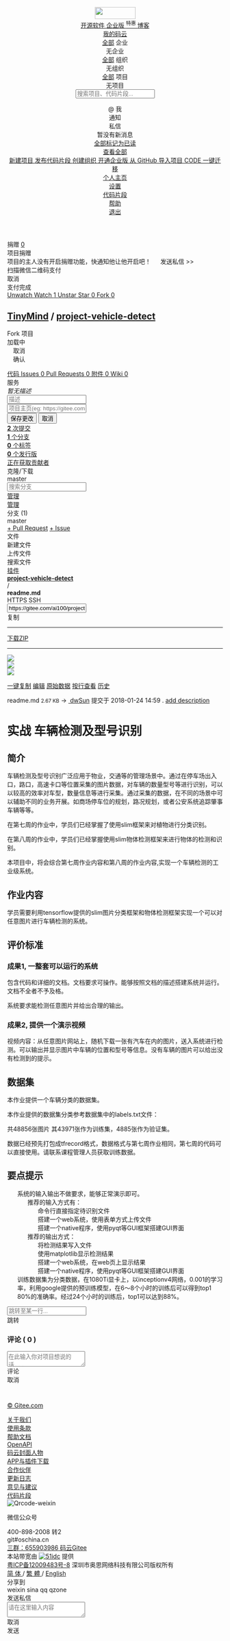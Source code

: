 <!DOCTYPE html>
<html lang='zh-CN'>
<link href="https://assets.gitee.com/assets/projects/application-e1f640e791e660016444044fbd36fca5.css" media="screen" rel="stylesheet" type="text/css" />
<head>
<meta charset='utf-8'>
<meta content='IE=edge' http-equiv='X-UA-Compatible'>
<meta content='码云,代码托管,git,Git@OSC,gitee.com,开源,项目管理,版本控制,开源代码,代码分享,项目协作,开源项目托管,免费代码托管,Git代码托管,Git托管服务' name='Keywords'>
<meta content='码云(gitee.com)是开源中国社区团队推出的基于Git的快速的、免费的、稳定的在线代码托管平台,不限制私有库和公有库数量' name='Description'>
<title>
readme.md · TinyMind/project-vehicle-detect - 码云 Gitee.com
</title>
<link href="https://assets.gitee.com/assets/favicon-950947d692935bf7e0b1629a69cd89ed.ico" rel="shortcut icon" type="image/vnd.microsoft.icon" />
<meta content='gitee.com/ai100/project-vehicle-detect git https://gitee.com/ai100/project-vehicle-detect.git' name='go-import'>
<link href="https://assets.gitee.com/assets/application-4d70879c5a8e16dc87cd740becda18eb.css" media="screen" rel="stylesheet" type="text/css" />
<script src="https://assets.gitee.com/assets/application-f9f860c1730e831ab6c77971b110c24b.js" type="text/javascript"></script>
<script src="https://assets.gitee.com/assets/lib/jquery.timeago.zh-CN-bcd91c2c27a815fa9a395595874b592b.js" type="text/javascript"></script>

<meta content="authenticity_token" name="csrf-param" />
<meta content="kbQxTeGXeOpXYYGEXvjBwuzYl2wXYPUyrsSqZog7ZyY=" name="csrf-token" />
<script type="text/javascript">
//<![CDATA[
window.gon = {};gon.locale="zh-CN";gon.http_clone="https://gitee.com/ai100/project-vehicle-detect.git";gon.user_project="ai100/project-vehicle-detect";gon.manage_branch="\u7ba1\u7406\u5206\u652f";gon.manage_tag="\u7ba1\u7406\u6807\u7b7e";gon.enterprise_id=1755200;gon.ref="master";
//]]>
</script>
<script src="//res.wx.qq.com/open/js/jweixin-1.2.0.js" type="text/javascript"></script>
<script>
  var title = document.title.replace(/( - Gitee| - 码云)$/, ''),
    imgUrl = '',
    imgUrlEl = document.querySelector('meta[itemprop=image]')
  if (imgUrlEl) {
    imgUrl = imgUrlEl.getAttribute('content')
  } else {
    imgUrl = "https://gitee.com//logo_4wechat.png"
  }
  wx.config({
    debug: false,
    appId: "wxff219d611a159737",
    timestamp: "1526116345",
    nonceStr: "d811aa2fb6a233b91698d815d31b8aeb",
    signature: "cc870d68b1735fd3faae64a5c9263ea71d94795a",
    jsApiList: [
      'onMenuShareTimeline',
      'onMenuShareAppMessage'
    ]
  });
  wx.ready(function () {
    wx.onMenuShareTimeline({
      title: title, // 分享标题
      link: "https://gitee.com/ai100/project-vehicle-detect/blob/master/readme.md", // 分享链接，该链接域名或路径必须与当前页面对应的公众号JS安全域名一致
      imgUrl: imgUrl // 分享图标
    });
    wx.onMenuShareAppMessage({
      title: title, // 分享标题
      link: "https://gitee.com/ai100/project-vehicle-detect/blob/master/readme.md", // 分享链接，该链接域名或路径必须与当前页面对应的公众号JS安全域名一致
      desc: document.querySelector('meta[name=Description]').getAttribute('content'),
      imgUrl: imgUrl // 分享图标
    });
  });
  wx.error(function(res){
    console.error('err', res)
  });
</script>

<script type='text/x-mathjax-config'>
MathJax.Hub.Config({
  tex2jax: {
    inlineMath: [['$','$'], ['\\(','\\)']],
    displayMath: [["$$","$$"],["\\[","\\]"]],
    processEscapes: true,
    skipTags: ['script', 'noscript', 'style', 'textarea', 'pre', 'code'],
    ignoreClass: "container|files",
    processClass: "markdown-body"
  }
});
</script>
<script src="https://gitee.com/uploads/resources/MathJax-2.7.2/MathJax.js?config=TeX-AMS-MML_HTMLorMML" type="text/javascript"></script>

<!--[if lt IE 10]>
<script>
    window.location.href = "/incompatible.html";
</script>
<![endif]-->
</head>

<body class='git-project lang-zh-CN'>
<script src="https://assets.gitee.com/assets/projects/app-65fe55923c8b503d563c589908127f12.js" type="text/javascript"></script>
<header class='common-header fixed noborder' id='git-header-nav'>
<div class='ui container'>
<div class='ui menu'>
<div class='item gitosc-logo'>
<a href="/"><img class='ui inline image' height='28' src='/logo.svg?20171024' width='95'>
</a></div>
<a href="/explore" class="item " title="开源软件">开源软件
</a><a href="/enterprises" class="item " title="企业版">企业版
<sup class='ui red label'>
特惠
</sup>
</a><a href="https://blog.gitee.com/" class="item" id="gitee-blog" target="_blank" title="博客">博客
</a><div class='dropdown item loading ui' id='my-gitee-dropdown'>
<a href="/closeUrEyes/events">我的码云</a>
<i class='dropdown icon'></i>
<div class='menu'>
<div class='header user-enterprises'>
<a href="/closeUrEyes/enterprises" class="pull-right" target="_blank">全部</a>
企业
<span class='count'></span>
</div>
<div class='disabled item tip user-enterprises'>
无企业
</div>
<div class='header user-groups'>
<a href="/closeUrEyes/groups" class="pull-right" target="_blank">全部</a>
组织
<span class='count'></span>
</div>
<div class='disabled item tip user-groups'>
无组织
</div>
<div class='header user-projects'>
<a href="/closeUrEyes/projects" class="pull-right" target="_blank">全部</a>
项目
<span class='count'></span>
</div>
<div class='disabled item tip user-projects'>
无项目
</div>
</div>
</div>
<div class='right menu userbar' id='git-nav-user-bar'>
<div class='item'>
<form accept-charset="UTF-8" action="/search" autocomplete="on" data-text-filter="搜索格式不正确" data-text-require="搜索关键字不能少于1个" id="navbar-search-form" method="get"><div style="margin:0;padding:0;display:inline"><input name="utf8" type="hidden" value="&#x2713;" /></div>
<div class='ui mini fluid input'>
<input id="navbar-search-input" name="search" placeholder="搜索项目、代码片段..." type="text" value="" />
<input id="group_id" name="group_id" type="hidden" />
<input id="project_id" name="project_id" type="hidden" value="3020011" />
<input id="navbar-search-type" name="type" type="hidden" />
</div>
</form>


</div>
<div class='item ui dropdown empty' data-count-path='/notifications/unread_count' data-mark-notice-path='/notifications/mark' id='notice-dropdown'>
<a href="/notifications" class="remind-button"><i class='iconfont icon-remind'></i>
<div class='notice-count total'></div>
</a><div class='notice-dropdown-panel menu'>
<div class='notice-dropdown-panel-header'>
<div class='tab active' data-data-path='/notifications/notices?scope=referer' data-html-path='/notifications/referer' data-scope='referer'>
<div class='content'>
@ 我
<div class='notice-count referer'></div>
</div>
</div>
<div class='tab' data-data-path='/notifications/notices?scope=infos' data-html-path='/notifications/infos' data-scope='infos'>
<div class='content'>
通知
<div class='notice-count infos'></div>
</div>
</div>
<div class='tab' data-data-path='/notifications/notices?scope=messages' data-html-path='/notifications/messages' data-scope='messages'>
<div class='content'>
私信
<div class='notice-count messages'></div>
</div>
</div>
</div>
<div class='item notice-dropdown-panel-container'>
<div class='ui dimmer over active'>
<div class='ui loader'></div>
</div>
<div class='notice-list'></div>
<div class='notice-dropdown-panel-blank'>
暂没有新消息
</div>
</div>
<div class='notice-dropdown-panel-footer'>
<div class='action'>
<div class='side left'>
<a href="javascript: void(0);" class="mark-notices">全部标记为已读
</a></div>
<div class='side right'>
<a href="javascript: void(0);" class="load-all" target="_blank">查看全部
</a></div>
</div>
</div>
</div>
</div>

<div class='ui dropdown link item' id='git-nav-create'>
<i class='iconfont icon-add-thin'></i>
<div class='right menu'>
<a href="/projects/new" class="item"><i class='add square icon'></i>
新建项目
</a><a href="/closeUrEyes/codes/new" class="item"><i class='code icon'></i>
发布代码片段
</a><a href="/organizations/new" class="item"><i class='group icon'></i>
创建组织
</a><a href="/enterprises/new" class="item"><i class='icon iconfont icon-enterprise'></i>
开通企业版
</a><a href="/projects/oauth_github" class="item"><i class='github icon'></i>
从 GitHub 导入项目
</a><a href="/projects/csdn_code" class="item"><i class='iconfont icon-logo_csdn icon'></i>
CODE 一键迁移
</a></div>
</div>
<div class='ui dropdown item' id='git-nav-user'>
<a href="/closeUrEyes/events"><img avatar="亓呈文" class="ui avatar image closeUrEyes-avatar" />
</a><i class='dropdown icon'></i>
<div class='right menu'>
<a href="/closeUrEyes/events" class="item"><div class='mayun-icon my-ic-user-home my-ic-user-home-dims'></div>
个人主页
</a><a href="/profile" class="item"><div class='mayun-icon my-ic-edit my-ic-edit-dims'></div>
设置
</a><div class='divider'></div>
<a href="/gists" class="item"><div class='iconfont icon-snippet2'></div>
代码片段
</a><a href="http://git.mydoc.io/" class="item" target="_blank"><div class='mayun-icon my-ic-help my-ic-help-dims'></div>
帮助
</a><div class='divider'></div>
<a href="/logout" class="item destroy-user-session" data-method="delete" rel="nofollow"><div class='mayun-icon my-ic-exit my-ic-exit-dims'></div>
退出
</a></div>
</div>
<script>
  $('.destroy-user-session').click(function() {
    $.cookie('access_token', null, { path: '/' });
  })
</script>

</div>
</div>
</div>
</header>
<script>
  Gitee.initNavbar()
  Gitee.initRepoRemoteWay()
</script>

<!--[if lt IE 10]>
<script>
  window.location.href = "/incompatible.html"
</script>
<![endif]-->

<div class='fixed-notice-messages'>
<div class='ui container'>
<div class='flash-messages' id='messages-container'></div>
</div>
</div>
<script>
  (function() {
    $(function() {
      var $error_box, alertTip, notify_content, notify_options, setCookie, template;
  
      template = '<div data-notify="container" class="ui {0} message" role="alert">' + '<i data-notify="dismiss" class="close icon"></i>' + '<span data-notify="message">{2}</span>' + '</div>';
      notify_content = null;
      notify_options = {};
      alertTip = '';
      $error_box = $(".flash_error.flash_error_box");
      if (notify_options.type === 'error' && $error_box.length > 0 && !$.isEmptyObject(notify_content.message)) {
        if (notify_content.message === 'captcha_fail') {
          alertTip = "验证码不正确";
        } else if (notify_content.message === 'not_found_in_database') {
          alertTip = "帐号或者密码错误";
        } else if (notify_content.message === 'not_found_and_show_captcha') {
          alertTip = "帐号或者密码错误";
        } else {
          alertTip = notify_content.message;
        }
        $error_box.html(alertTip).show();
      } else if (notify_content) {
        notify_options.delay = 3000;
        notify_options.template = template;
        notify_options.offset = {
          x: 10,
          y: 30
        };
        notify_options.element = '#messages-container';
        $.notify(notify_content, notify_options);
      }
      setCookie = function(name, value) {
        $.cookie(name, value, {
          path: '/',
          expires: 365
        });
      };
      $('#remove-bulletin').on('click', function() {
        setCookie('remove_bulletin', "gitee-maintain-1516115940");
        $('#git-bulletin').hide();
      });
      return $('#remove-member-bulletin').on('click', function() {
        setCookie('remove_member_bulletin', "gitee_member_bulletin");
        $(this).parent().hide();
      });
    });
  
  }).call(this);
</script>

<div class='git-project-header'>
<div class='fixed-notice-messages'>
<div class='ui info icon floating message green' id='fetch-ok' style='display: none'>
<div class='content'>
<div class='header status-title'>
<i class='info icon status-icon'></i>
代码拉取完成，页面将自动刷新
</div>
</div>
</div>
<div class='ui info icon floating message error' id='fetch-error' style='display: none'>
<div class='content'>
<div class='header status-title'>
<i class='info icon status-icon'></i>
<span class='error_msg'></span>
</div>
</div>
</div>
</div>
<div class='ui container'>

<div class='git-project-header-details'>
<div class='git-project-header-actions'>
<span class='ui basic buttons'>
<a class='ui button donate' id='project-donate' title='捐赠'>
<i class='iconfont icon-donation'></i>
捐赠
</a>
<a class='ui button social-count' href='/ai100/project-vehicle-detect#project-donate-overview'>0</a>
<div class='ui small modal project-donate-modal' id='project-donate-modal'>
<i class='iconfont icon-close close'></i>
<div class='header'>项目捐赠</div>
<div class='content center aligned'>
项目的主人没有开启捐赠功能，快通知他让他开启吧！
<a id='send-message-to-author'>
&ensp;&ensp;
发送私信 &gt;&gt;
</a>
</div>
</div>
<div class='ui small modal wepay-qrcode'>
<i class='iconfont icon-close close'></i>
<div class='header'>
扫描微信二维码支付
<span class='wepay-cash'></span>
</div>
<div class='content weqcode-center'>
<img id='wepay-qrcode' src=''>
</div>
<div class='actions'>
<div class='ui cancel blank button'>取消</div>
<div class='ui ok orange button'>
支付完成
</div>
</div>
</div>
</span>

<span class='basic buttons ui watch-container'>
<a href="/ai100/project-vehicle-detect/unwatch" class="ui button unwatch" data-method="post" data-remote="true" rel="nofollow"><i class='iconfont icon-watch'></i>
Unwatch
</a><a href="/ai100/project-vehicle-detect/watch" class="ui button watch" data-method="post" data-remote="true" rel="nofollow"><i class='iconfont icon-watch'></i>
Watch
</a><a href="/ai100/project-vehicle-detect/watchers" class="ui button social-count" title="1">1
</a></span>
<span class='basic buttons star-container ui'>
<a href="/ai100/project-vehicle-detect/unstar" class="ui button unstar" data-method="post" data-remote="true" rel="nofollow"><i class='iconfont icon-star'></i>
Unstar
</a><a href="/ai100/project-vehicle-detect/star" class="ui button star" data-method="post" data-remote="true" rel="nofollow"><i class='iconfont icon-star'></i>
Star
</a><a href="/ai100/project-vehicle-detect/stargazers" class="ui button social-count" title="0">0
</a></span>
<span class='ui basic buttons fork-container' data-content=''>
<a href="#" class="ui button fork " id="fork-top-button"><i class='iconfont icon-fork'></i>
Fork
</a><a href="/ai100/project-vehicle-detect/members" class="ui button social-count" title="0">0
</a></span>
</div>
<h2 class='git-project-title'>
<a href='/ai100'><i class="iconfont icon-enterprise-badge" title="这是一个企业项目"></i></a> <i class="iconfont icon-project-public" title="这是一个公开项目"></i> <a href="/ai100" class="author" title="TinyMind">TinyMind</a> / <a href="/ai100/project-vehicle-detect" class="repository" style="padding-bottom: 0px" target="" title="project-vehicle-detect">project-vehicle-detect</a>

<input id="project_title" name="project_title" type="hidden" value="TinyMind/project-vehicle-detect" />
</h2>
</div>
</div>
<div class='row' id='import-result-message' style='padding-top: 0px; display: none'>
<div class='sixteen wide column'>
<div class='ui icon yellow message status-color'>
<i class='info icon status-icon' style='width:60px;padding-right:12px;'></i>
<i class='close icon'></i>
<div class='header status-title'>
同步状态
</div>
<span class='status-message'></span>
</div>
</div>
</div>
<div class='ui small modal' id='modal-fork-project'>
<i class='icon-close iconfont close'></i>
<div class='header'>
Fork 项目
</div>
<div class='content'>
<div class='fork-info-content'>
<div class='ui segment fork_project_loader'>
<div class='ui active inverted dimmer'>
<div class='ui text loader'>加载中</div>
</div>
</div>
</div>
</div>
<div class='actions fork-action hide'>
<a class='cancel'>&emsp;取消&emsp;</a>
<div class='ui large button orange ok'>&emsp;确认&emsp;</div>
</div>
</div>
<script>
  (function() {
    var $modalFork;
  
    this.title_project_path = 'project-vehicle-detect';
  
    this.title_fork_url = '/ai100/project-vehicle-detect/sync_fork';
  
    $modalFork = $('#modal-fork-project');
  
    $('#fork-top-button').on('click', function(e) {
      e.preventDefault();
      $modalFork.modal('show');
      return setTimeout(function() {
        return $.ajax({
          url: "/ai100/project-vehicle-detect/fork_project_info"
        });
      }, 500);
    });
  
    $('#modal-fork-project .close-button').on('click', function(e) {
      return $modalFork.modal('hide');
    });
  
  }).call(this);
</script>
<script>
  (function() {
    $('#modal-fork-project').modal({
      transition: 'fade'
    });
  
  }).call(this);
</script>
<style>
  i.loading {
    -webkit-animation: icon-loading 1.2s linear infinite;
    animation: icon-loading 1.2s linear infinite;
  }
  .qrcode_cs{
    float: left;
  }
</style>

<div class='git-project-nav'>
<div class='ui container'>
<div class='ui secondary pointing menu'>
<a href="/ai100/project-vehicle-detect" class="item active"><i class='iconfont icon-code'></i>
代码
</a><a href="/ai100/project-vehicle-detect/issues" class="item "><i class='iconfont icon-issue'></i>
Issues
<span class='ui mini circular label'>
0
</span>
</a><a href="/ai100/project-vehicle-detect/pulls" class="item "><i class='iconfont icon-pull-request'></i>
Pull Requests
<span class='ui mini circular label'>
0
</span>
</a><a href="/ai100/project-vehicle-detect/attach_files" class="item "><i class='iconfont icon-annex'></i>
附件
<span class='ui mini circular label'>0</span>
</a><a href="/ai100/project-vehicle-detect/wikis" class="item "><i class='iconfont icon-wiki'></i>
Wiki
<span class='ui mini circular label'>
0
</span>
</a><div class='item'>
<div class='ui dropdown git-project-service'>
<div class='text'>
<i class='iconfont icon-service'></i>
服务
</div>
<i class='dropdown icon'></i>
<div class='menu' style='display:none'>
<a href="/ai100/project-vehicle-detect/paas/huaweicloud_swr" class="item"><img alt="Huaweirqy" src="https://assets.gitee.com/assets/huaweirqy-c24d1adc35c0ecb2bc1e39f6e033835c.png" />
<div class='item-title'>
华为容器云
</div>
</a><a href="/ai100/project-vehicle-detect/paas/huaweicloud_cse" class="item"><img alt="Hauweiwfw" src="https://assets.gitee.com/assets/hauweiwfw-9edbcf60ca0a5d0de81d2fc804efa9ac.png" />
<div class='item-title'>
华为微服务平台
</div>
</a><a href="/ai100/project-vehicle-detect/paas/select_platform" class="item"><img alt="Mopaas_mini" src="https://assets.gitee.com/assets/mopaas_mini-72f0d5aeae31630ae89f624dfb0c23ca.png" />
<div class='item-title'>
MoPaaS V3
</div>
</a><a href="/ai100/project-vehicle-detect/paas/select_platform" class="item"><img alt="Baidu_mini" src="https://assets.gitee.com/assets/baidu_mini-3922d767f78ffc0fe5b0ad5ded300005.png" />
<div class='item-title'>
百度应用引擎
</div>
</a><a href="/ai100/project-vehicle-detect/quality_analyses?platform=sonar" class="item"><img alt="Sonar_mini" src="https://assets.gitee.com/assets/sonar_mini-6270e37950512a0bf0a05ac5b9b11243.png" />
<div class='item-title'>
代码质量分析
</div>
</a><a href="/ai100/project-vehicle-detect/quality_analyses?platform=codesafe" class="item"><img alt="Dmws" src="https://assets.gitee.com/assets/dmws-7fce33f3494048913a196a40f998a9ba.png" />
<div class='item-title'>
源代码缺陷检测
</div>
</a><a href="/ai100/project-vehicle-detect/pages" class="item"><img alt="Gitee" src="https://assets.gitee.com/assets/gitee-d6fb391be28450a587df71dda0325f60.png" />
<div class='item-title'>
Gitee Pages
</div>
</a></div>
</div>
</div>
</div>
</div>
</div>
<script>
  $('.git-project-nav .ui.dropdown').dropdown({ action: 'nothing' });
</script>
<style>
  .git-project-nav i.checkmark.icon {
    color: green;
  }
</style>
<script>
  $('#git-versions.dropdown').dropdown();
  $.ajax({
    url:"/ai100/project-vehicle-detect/access/add_access_log",
    type:"GET"
  });
</script>

</div>

<div class='git-project-content-wrapper'>
<div class='ui container'>
<div class='git-project-content' id='git-project-content'>
<div class='row' id='git-detail-clone'>
<div class='git-project-desc-wrapper'>
<div class='git-project-desc'>
<span class='git-project-desc-text'>
<i>暂无描述</i>
</span>
<span class='git-project-homepage'>
</span>
</div>
<div class='git-project-desc-edit ui form'>
<div class='fields'>
<div class='eight wide field'>
<div class='ui small input'>
<input name='project[description]' placeholder='描述' type='text' value=''>
</div>
</div>
<div class='four wide field'>
<div class='ui small input'>
<input data-regex-value='(^$)|(^(http|https):\/\/(([0-9]|[1-9][0-9]|1[0-9]{2}|2[0-4][0-9]|25[0-5])\.){3}([0-9]|[1-9][0-9]|1[0-9]{2}|2[0-4][0-9]|25[0-5]).*)|(^(http|https):\/\/[a-zA-Z0-9]+([_\-\.]{1}[a-zA-Z0-9]+)*\.[a-zA-Z]{2,10}(:[0-9]{1,10})?(\/.*)?$)' name='project[homepage]' placeholder='项目主页(eg: https://gitee.com)' type='text'>
</div>
</div>
<button class='ui positive button btn-save'>
保存更改
</button>
<button class='ui button btn-cancel-edit'>
取消
</button>
</div>
</div>
<script>
  $(function () {
    new ProjectInfoEditor({
      el: '.git-project-desc-wrapper',
      homepage: null,
      description: "",
      url: "/ai100/project-vehicle-detect/update_description",
      modalHelper: Gitee.modalHelper
    })
  })
</script>
</div>

</div>
<div class='ui horizontal hollow nopadding segments git-project-stats'>
<div class='ui segment center aligned'>
<a href="/ai100/project-vehicle-detect/commits/master"><i class='iconfont icon-commit'></i>
<b id='commits_count'>2</b>
次提交
</a></div>
<div class='ui segment center aligned'>
<a href="/ai100/project-vehicle-detect/branches"><i class='iconfont icon-branches'></i>
<b id='branches_count'>1</b>
个分支
</a></div>
<div class='ui segment center aligned'>
<a href="/ai100/project-vehicle-detect/tags"><i class='iconfont icon-tag'></i>
<b id='tags_count'>0</b>
个标签
</a></div>
<div class='ui segment center aligned'>
<a href="/ai100/project-vehicle-detect/releases"><i class='iconfont icon-release'></i>
<b id='releases_count'>0</b>
个发行版
</a></div>
<div class='ui segment center aligned'>
<a href="/ai100/project-vehicle-detect/contributors?ref=master"><i class='iconfont icon-collaborators'></i>
<b id='collaborators_count'></b>
<span class='contributor_text'>
正在获取贡献者
</span>
</a></div>
</div>
<div class='git-project-bread' id='git-project-bread'>
<div class='ui right floated horizontal list'>
<div class='item'>
<div class='ui orange button' id='btn-dl-or-clone'>
克隆/下载
<i class='dropdown icon'></i>
</div>
</div>
</div>
<div class='ui horizontal list'>
<div class='item item git-project-branch-item'>
<input id="path" name="path" type="hidden" value="readme.md" />
<div class='ui top left pointing dropdown gradient button dropdown-has-tabs' id='git-project-branch'>
<input id="ref" name="ref" type="hidden" value="master" />
<div class='default text'>
master
</div>
<i class='dropdown icon'></i>
<div class='menu'>
<div class='ui left icon search input'>
<i class='iconfont icon-search'></i>
<input placeholder='搜索分支' type='text'>
</div>
<div class='tab-menu'>
<div class='tab-menu-action' data-tab='branches'>
<a href="/ai100/project-vehicle-detect/branches/recent" class="ui small basic blue button">管理</a>
</div>
<div class='tab-menu-action' data-tab='tags'>
<a href="/ai100/project-vehicle-detect/tags" class="ui small basic blue button">管理</a>
</div>
<div class='tab-menu-item' data-placeholder='搜索分支' data-tab='branches'>
分支 (1)
</div>
</div>
<div class='tab scrolling menu' data-tab='branches'>
<div class='item' data-value='master'>master</div>
</div>
</div>
</div>
</div>
<div class='item'>
<div class='repo-index repo-none-index' style='margin-left:0px;'>
<div class='ui horizontal list repo-action-list'>
<div class='item'>
<a href="/ai100/project-vehicle-detect/pull/new/ai100:master...ai100:master" class="ui gradient button repo-action left attached">+ Pull Request</a>
<a href="/ai100/project-vehicle-detect/issues/new" class="ui gradient button repo-action right attached">+ Issue</a>
</div>
<div class='item'>
<div class='ui pointing right top dropdown gradient button' id='git-project-file'>
<div class='text'>文件</div>
<i class='dropdown icon'></i>
<div class='menu'>
<div class='disabled item'>新建文件</div>
<div class='disabled item'>上传文件</div>
<a class='item repo-action' id='search-files'>
搜索文件
</a>
</div>
</div>
</div>
<div class='item'>
<a href="/ai100/project-vehicle-detect/widget" class="ui gradient button repo-action"><i class='iconfont icon-widget icon-orange'></i>
挂件
</a></div>
</div>
</div>
</div>
<div class='breadcrumb_path item' style='margin-left: 0; padding-left: 0'>
<div class='ui breadcrumb path' id='path-breadcrumb'>
<a href="/ai100/project-vehicle-detect/tree/master" class="section repo-name" data-direction="back" style="font-weight: bold">project-vehicle-detect
</a><div class='divider'>
/
</div>
<strong>
readme.md
</strong>
</div>

</div>
</div>
<div class='ui popup bottom right transition hidden git-project-download-panel'>
<div class='ui small secondary pointing menu'>
<a class='item active' data-type='http' data-url='https://gitee.com/ai100/project-vehicle-detect.git'>HTTPS</a>
<a class='item' data-type='ssh' data-url='git@gitee.com:ai100/project-vehicle-detect.git'>SSH</a>
</div>
<div class='ui fluid right labeled small input'>
<input id="project_clone_url" name="project_clone_url" onclick="focus();select()" readonly="readonly" type="text" value="https://gitee.com/ai100/project-vehicle-detect.git" />
<div class='ui basic label'>
<div class='ui small basic orange button' data-clipboard-target='#project_clone_url' id='btn-copy-clone-url'>
复制
</div>
</div>
</div>
<hr>
<a href="/ai100/project-vehicle-detect/repository/archive/master.zip" class="ui fluid tiny download link button"><i class='icon download'></i>
下载ZIP
</a><hr>
<a href='/enterprises?from=gea-dl-A'>
<div class='dl ent-poster'>
<div class='carousel slide' data-interval='5000' data-ride='carousel'>
<div class='carousel-inner'>
<div class='item img-1 active'>
<img src='/index/ent_poster/banner_5_1_a.png'>
</div>
<div class='item img-2'>
<img src='/index/ent_poster/banner_5_2_a.png'>
</div>
<div class='item img-3'>
<img src='/index/ent_poster/banner_5_3_a.png'>
</div>
</div>
</div>
</div>
</a>

</div>
</div>
<style>
  .ui.dropdown .menu>.header{text-transform:none}
</style>
<script>
  $(document).ready(function () {
    var $contri_count = $('#collaborators_count')
    var $contri_text = $('.contributor_text')
    $.ajax({
      url: '/ai100/project-vehicle-detect/contributors_count?ref=master',
      method: 'GET',
      success: function(data) {
        if (data.status === 1) {
          $contri_count.text(data.contributors_count);
          $contri_text.text('位贡献者')
        } else {
          $contri_text.text('获取失败')
        }
      }
    });
    var $tip = $('#apk-download-tip');
    if (!$tip.length) {
      return;
    }
    $tip.find('.btn-close').on('click', function () {
      $tip.slideUp();
    });
  });
  Gitee.initTabsInDropdown($('#git-project-branch').dropdown({
    fullTextSearch: true,
    onChange: function (value, text) {
      var path = $('#path').val();
      var href = ['/ai100/project-vehicle-detect/tree', value, path].join('/');
      window.location.href = href;
    }
  }));
  $('#git-project-file').dropdown({ action: 'hide' });
  (function(){
    function pathAutoRender() {
      var $parent = $('#git-project-bread'),
          $child = $('#git-project-bread').children('.ui.horizontal.list'),
          mainWidth = 0;
      $child.each(function (i,item) {
        mainWidth += $(item).width()
        });
      $('.breadcrumb.path.fork-path').remove();
      if (mainWidth > 995) {
        $('#path-breadcrumb').hide();
        $parent.append('<div class="ui breadcrumb path fork-path">' + $('#path-breadcrumb').html() + '<div/>')
      } else {
        $('#path-breadcrumb').show();
      }
    }
    window.pathAutoRender = pathAutoRender;
    pathAutoRender();
  })();
</script>
<script>
  (function() {
    var $btnCopy, $input, $item, $panel, clipboard, remoteWay;
  
    $input = $('#project_clone_url');
  
    remoteWay = 'http';
  
    clipboard = new Clipboard('#btn-copy-clone-url');
  
    $panel = $('.git-project-download-panel');
  
    $btnCopy = $('#btn-copy-clone-url');
  
    $panel.find('.menu > .item').on('click', function() {
      var $item;
  
      $item = $(this).addClass('active');
      $item.siblings().removeClass('active');
      $input.val($item.attr('data-url'));
      return setCookie('remote_way', $item.attr('data-type'), 360);
    });
  
    $('#btn-dl-or-clone').popup({
      popup: $panel,
      position: 'bottom right',
      on: 'click'
    });
  
    if (remoteWay) {
      $item = $panel.find('.item[data-type="' + remoteWay + '"]');
      if ($item.length === 0) {
        $item = $panel.find('.item[data-type="http"]');
      }
      $item.addClass('active').siblings().removeClass('active');
      $input.val($item.attr('data-url'));
    }
  
    clipboard.on('success', function() {
      $btnCopy.popup({
        content: '已复制',
        position: 'right center',
        onHidden: function() {
          return $btnCopy.popup('destroy');
        }
      });
      return $btnCopy.popup('show');
    });
  
    clipboard.on('error', function() {
      $btnCopy.popup({
        content: '复制失败，请手动复制',
        position: 'right center',
        onHidden: function() {
          return $btnCopy.popup('destroy');
        }
      });
      return $btnCopy.popup('show');
    });
  
  }).call(this);
</script>

<div class='row column tree-holder' id='tree-holder'>
<div class='tree-content-holder' id='tree-content-holder'>
<div class='file_holder'>
<div class='file_title'>
<div class='options'><div class='ui mini buttons basic'>
<textarea id="blob_raw" name="blob_raw" style="display:none;">
# 实战 车辆检测及型号识别&#x000A;&#x000A;## 简介&#x000A;车辆检测及型号识别广泛应用于物业，交通等的管理场景中。通过在停车场出入口，路口，高速卡口等位置采集的图片数据，对车辆的数量型号等进行识别，可以以较高的效率对车型，数量信息等进行采集。通过采集的数据，在不同的场景中可以辅助不同的业务开展。如商场停车位的规划，路况规划，或者公安系统追踪肇事车辆等等。&#x000A;&#x000A;在第七周的作业中，学员们已经掌握了使用slim框架来对植物进行分类识别。&#x000A;&#x000A;在第八周的作业中，学员们已经掌握使用slim物体检测框架来进行物体的检测和识别。&#x000A;&#x000A;本项目中，将会综合第七周作业内容和第八周的作业内容,实现一个车辆检测的工业级系统。&#x000A;&#x000A;## 作业内容&#x000A;&#x000A;学员需要利用tensorflow提供的slim图片分类框架和物体检测框架实现一个可以对任意图片进行车辆检测的系统。&#x000A;&#x000A;## 评价标准&#x000A;&#x000A;### 成果1, 一整套可以运行的系统&#x000A;包含代码和详细的文档。文档要求可操作。能够按照文档的描述搭建系统并运行。文档不全者不予及格。&#x000A;&#x000A;系统要求能检测任意图片并给出合理的输出。&#x000A;&#x000A;### 成果2, 提供一个演示视频&#x000A;视频内容：从任意图片网站上，随机下载一张有汽车在内的图片，送入系统进行检测。可以输出并显示图片中车辆的位置和型号等信息。没有车辆的图片可以给出没有检测到的提示。&#x000A;&#x000A;## 数据集&#x000A;&#x000A;本作业提供一个车辆分类的数据集。&#x000A;&#x000A;本作业提供的数据集分类参考数据集中的labels.txt文件：&#x000A;&#x000A;共48856张图片&#x000A;其43971张作为训练集，4885张作为验证集。&#x000A;&#x000A;数据已经预先打包成tfrecord格式，数据格式与第七周作业相同，第七周的代码可以直接使用。请联系课程管理人员获取训练数据。&#x000A;&#x000A;&#x000A;## 要点提示&#x000A;&#x000A;- 系统的输入输出不做要求，能够正常演示即可。&#x000A;    - 推荐的输入方式有：&#x000A;        - 命令行直接指定待识别文件&#x000A;        - 搭建一个web系统，使用表单方式上传文件&#x000A;        - 搭建一个native程序，使用pyqt等GUI框架搭建GUI界面&#x000A;    - 推荐的输出方式：&#x000A;        - 将检测结果写入文件&#x000A;        - 使用matplotlib显示检测结果&#x000A;        - 搭建一个web系统，在web页上显示结果&#x000A;        - 搭建一个native程序，使用pyqt等GUI框架搭建GUI界面&#x000A;- 训练数据集为分类数据，在1080Ti显卡上，以inceptionv4网络，0.001的学习率，利用google提供的预训练模型，在6～8个小时的训练后可以得到top1 80%的准确率。经过24个小时的训练后，top1可以达到88%。&#x000A;</textarea>
<a href="#" class="ui button" id="copy-text" style="border-left: none;">一键复制</a>
<a href="/ai100/project-vehicle-detect/edit/master/readme.md" class="ui button disabled has_tooltip edit-blob" title="无编辑权限">编辑</a>
<a href="/ai100/project-vehicle-detect/raw/master/readme.md" class="ui button edit-raw">原始数据</a>
<a href="/ai100/project-vehicle-detect/blame/master/readme.md" class="ui button edit-blame">按行查看</a>
<a href="/ai100/project-vehicle-detect/commits/master/readme.md" class="ui button edit-history">历史</a>
</div>
<script>
  try {
    if((gon.wait_fork!=undefined && gon.wait_fork==true) || (gon.wait_fetch!=undefined && gon.wait_fetch==true)){
      $('.edit-blob').popup({content:"当前项目正在后台处理中,暂时无法编辑", on: 'hover', delay: { show: 200, hide: 200 }});
      $('.edit-blob').click(function(e){
        e.preventDefault();
      })
    }
  
    setUrl = function(){
      var params = window.location.search
      if (params==undefined || $.trim(params).length==0) return;
      $('span.options').children('.basic').find('a').each(function(index,ele){
        var origin_href = $(ele).attr('href');
        if (origin_href!="#" && origin_href.indexOf('?') == -1){
          $(ele).attr('href',origin_href+params);
        }
      });
    }
  
    setUrl();
  
  
    var $btncopy = $("#copy-text");
    $(document).ready(function() {
      $btncopy.popup({
        content: isCopied ? '已复制':'点击复制'
      })
    })
    var isCopied = false;
    $btncopy.on('click', function() {
      try {
        var clipboard = new Clipboard("#copy-text", {
          text: function(trigger) {
            return $("#blob_raw").val();
          }
        });
        var success = document.execCommand('copy');
        if (success) {
          $btncopy.trigger('copied', ['已复制']);
          isCopied = true;
        } else {
          alert("复制失败，请手动复制")
        }
      } catch (err) {
        $btncopy.trigger('copied', ['点击复制']);
      }
    });
  
    $btncopy.bind('copied', function(event, message) {
      $(this).popup('hide');
      $(this).popup('destroy');
      isCopied = true;
      $(this).popup({content: isCopied ? '已复制':'点击复制'})
      $(this).popup('show');
    });
  } catch (error) {
    console.log('blob/action error:' + error);
  }
</script>
</div>
<div class='blob-description'>
<i class='iconfont icon-readme'></i>
<span class='file_name'>
readme.md
<small>2.67 KB</small>
</span>
→
<span class='recent-commit' style='margin-top: 0.7rem'>
<a class="commit-author-link" href="mailto:dwSun@Capsule"><img alt="" avatar="dwSun" class="mini avatar circular ui image " /> <span class="commit-author-name">dwSun</span></a>
<span>提交于</span>
<span class='timeago commit-date' title='2018-01-24 14:59:00 +0800'>
2018-01-24 14:59
</span>
.
<a href="/ai100/project-vehicle-detect/commit/c4e6dbf89f0f30468d44cfba4990a52916960b89" title="add description">add description</a>
</span>

</div>
</div>
<div class='clearfix'></div>
<div class='file_content markdown-body'>
<h1>&#x000A;<a id="实战-车辆检测及型号识别" class="anchor" href="#%E5%AE%9E%E6%88%98-%E8%BD%A6%E8%BE%86%E6%A3%80%E6%B5%8B%E5%8F%8A%E5%9E%8B%E5%8F%B7%E8%AF%86%E5%88%AB"></a>实战 车辆检测及型号识别</h1>&#x000A;<h2>&#x000A;<a id="简介" class="anchor" href="#%E7%AE%80%E4%BB%8B"></a>简介</h2>&#x000A;<p>车辆检测及型号识别广泛应用于物业，交通等的管理场景中。通过在停车场出入口，路口，高速卡口等位置采集的图片数据，对车辆的数量型号等进行识别，可以以较高的效率对车型，数量信息等进行采集。通过采集的数据，在不同的场景中可以辅助不同的业务开展。如商场停车位的规划，路况规划，或者公安系统追踪肇事车辆等等。</p>&#x000A;<p>在第七周的作业中，学员们已经掌握了使用slim框架来对植物进行分类识别。</p>&#x000A;<p>在第八周的作业中，学员们已经掌握使用slim物体检测框架来进行物体的检测和识别。</p>&#x000A;<p>本项目中，将会综合第七周作业内容和第八周的作业内容,实现一个车辆检测的工业级系统。</p>&#x000A;<h2>&#x000A;<a id="作业内容" class="anchor" href="#%E4%BD%9C%E4%B8%9A%E5%86%85%E5%AE%B9"></a>作业内容</h2>&#x000A;<p>学员需要利用tensorflow提供的slim图片分类框架和物体检测框架实现一个可以对任意图片进行车辆检测的系统。</p>&#x000A;<h2>&#x000A;<a id="评价标准" class="anchor" href="#%E8%AF%84%E4%BB%B7%E6%A0%87%E5%87%86"></a>评价标准</h2>&#x000A;<h3>&#x000A;<a id="成果1-一整套可以运行的系统" class="anchor" href="#%E6%88%90%E6%9E%9C1-%E4%B8%80%E6%95%B4%E5%A5%97%E5%8F%AF%E4%BB%A5%E8%BF%90%E8%A1%8C%E7%9A%84%E7%B3%BB%E7%BB%9F"></a>成果1, 一整套可以运行的系统</h3>&#x000A;<p>包含代码和详细的文档。文档要求可操作。能够按照文档的描述搭建系统并运行。文档不全者不予及格。</p>&#x000A;<p>系统要求能检测任意图片并给出合理的输出。</p>&#x000A;<h3>&#x000A;<a id="成果2-提供一个演示视频" class="anchor" href="#%E6%88%90%E6%9E%9C2-%E6%8F%90%E4%BE%9B%E4%B8%80%E4%B8%AA%E6%BC%94%E7%A4%BA%E8%A7%86%E9%A2%91"></a>成果2, 提供一个演示视频</h3>&#x000A;<p>视频内容：从任意图片网站上，随机下载一张有汽车在内的图片，送入系统进行检测。可以输出并显示图片中车辆的位置和型号等信息。没有车辆的图片可以给出没有检测到的提示。</p>&#x000A;<h2>&#x000A;<a id="数据集" class="anchor" href="#%E6%95%B0%E6%8D%AE%E9%9B%86"></a>数据集</h2>&#x000A;<p>本作业提供一个车辆分类的数据集。</p>&#x000A;<p>本作业提供的数据集分类参考数据集中的labels.txt文件：</p>&#x000A;<p>共48856张图片&#x000A;其43971张作为训练集，4885张作为验证集。</p>&#x000A;<p>数据已经预先打包成tfrecord格式，数据格式与第七周作业相同，第七周的代码可以直接使用。请联系课程管理人员获取训练数据。</p>&#x000A;<h2>&#x000A;<a id="要点提示" class="anchor" href="#%E8%A6%81%E7%82%B9%E6%8F%90%E7%A4%BA"></a>要点提示</h2>&#x000A;<ul class="task-list">&#x000A;<li>系统的输入输出不做要求，能够正常演示即可。&#x000A;<ul class="task-list">&#x000A;<li>推荐的输入方式有：&#x000A;<ul class="task-list">&#x000A;<li>命令行直接指定待识别文件</li>&#x000A;<li>搭建一个web系统，使用表单方式上传文件</li>&#x000A;<li>搭建一个native程序，使用pyqt等GUI框架搭建GUI界面</li>&#x000A;</ul>&#x000A;</li>&#x000A;<li>推荐的输出方式：&#x000A;<ul class="task-list">&#x000A;<li>将检测结果写入文件</li>&#x000A;<li>使用matplotlib显示检测结果</li>&#x000A;<li>搭建一个web系统，在web页上显示结果</li>&#x000A;<li>搭建一个native程序，使用pyqt等GUI框架搭建GUI界面</li>&#x000A;</ul>&#x000A;</li>&#x000A;</ul>&#x000A;</li>&#x000A;<li>训练数据集为分类数据，在1080Ti显卡上，以inceptionv4网络，0.001的学习率，利用google提供的预训练模型，在6～8个小时的训练后可以得到top1 80%的准确率。经过24个小时的训练后，top1可以达到88%。</li>&#x000A;</ul></div>
<script>
  (function() {
    $('.file_content.markdown-body pre').each(function(i, block) {
      return hljs.highlightBlock(block);
    });
  
  }).call(this);
</script>

</div>
</div>
<div class='tree_progress'></div>
<div class='ui small modal' id='modal-linejump'>
<div class='ui custom form content'>
<div class='field'>
<div class='ui right action input'>
<input placeholder='跳转至某一行...' type='number'>
<div class='ui orange button'>
跳转
</div>
</div>
</div>
</div>
</div>

<div class='row column inner-comment' id='blob-comment'>
<input id="comment_path" name="comment_path" type="hidden" value="readme.md" />
<div class='tree-comments'>
<h3 id='tree_comm_title'>
<i class='iconfont icon-comment'></i>
评论
(
<span class='comments-count'>
0
</span>
)
</h3>
<div class='ui threaded comments middle aligned' id='notes-list'></div>
<input id="ajax_add_note_id" name="ajax_add_note_id" type="hidden" />
<div class='text-center'>
<div class='tip-loading' style='display: none'>
<div class='ui active mini inline loader'></div>
正在加载...
</div>
</div>
</div>
<script>
  (function() {
    var $btnLoad, $comments, $container, $tipLoading, checkLoad, commentsCount, err, loadComments, page, path;
  
    page = 1;
  
    commentsCount = 0;
  
    $container = $('.tree-comments');
  
    $comments = $container.find('.ui.comments');
  
    $tipLoading = $container.find('.tip-loading');
  
    $btnLoad = $container.find('.btn-load-more');
  
    if (commentsCount < 1) {
      return;
    }
  
    if ($('#comment_path').val() === '') {
      path = '/';
    } else {
      path = $('#comment_path').val();
    }
  
    loadComments = function() {
      $btnLoad.hide();
      $tipLoading.show();
      return $.ajax({
        url: '/ai100/project-vehicle-detect/comment_list',
        data: {
          page: page,
          path: path
        },
        success: function(data) {
          var err;
  
          try {
            $tipLoading.hide();
            $btnLoad.show();
            if (data.status !== 0) {
              $btnLoad.text('无更多评论');
              return $btnLoad.prop('disabled', true).addClass('disabled');
            } else {
              TreeComment.CommentListHandler(data);
              page += 1;
              if (data.comments_count < 10) {
                $('#ajax_add_note_id').val('');
                $btnLoad.text('无更多评论');
                $btnLoad.prop('disabled', true).addClass('disabled');
              }
              $comments.find('.timeago').timeago();
              $comments.find('.commenter-role-label').popup();
              noteAnchorLocater.setup();
              toMathMlCode('', 'comments');
              return $('.markdown-body pre code').each(function(i, block) {
                return hljs.highlightBlock(block);
              });
            }
          } catch (_error) {
            err = _error;
            return console.log('loadComments error:' + err);
          }
        }
      });
    };
  
    checkLoad = function() {
      var listTop, top;
  
      top = $(window).scrollTop();
      listTop = $container.offset().top;
      if (listTop >= top && listTop < top + $(window).height()) {
        $(window).off('scroll', checkLoad);
        return loadComments();
      }
    };
  
    $btnLoad.on('click', loadComments);
  
    loadComments();
  
    try {
      this.noteAnchorLocater.init({
        lastAnchorElm: '#tree_comm_title'
      });
    } catch (_error) {
      err = _error;
      console.log('noteAnchorLocater err:' + err);
    }
  
  }).call(this);
</script>

</div>
<div class='inner-comment-box' id='comment-box'>
<div class='tree-comment-form' id='tree-comment-box'>
<img avatar="亓呈文" class="ui avatar image" />
<div class='ui form'>
<input id="comment_url" name="comment_url" type="hidden" value="/ai100/project-vehicle-detect/comment" />
<div class='field'>
<textarea class='md-input' id='editor_comment' placeholder='在此输入你对项目想说的话...'></textarea>
</div>
<div class='ui field right aligned except-editor-textarea'>

<div class='ui orange button js-comment-button disabled' id='only_comment'>
评论
</div>
<div class='ui basic button js-close-discussion-note-form' id='comment_cancel_btn'>
取消
</div>
</div>
</div>
</div>
<script>
  (function() {
    $(function() {
      return TreeComment.init();
    });
  
  }).call(this);
</script>

</div>

<script>
  $('.ui.checkbox').checkbox('set unchecked')
</script>

</div>
</div>
</div>
</div>
<script>
  (function() {
    $(function() {
      Tree.init();
      return TreeCommentActions.init();
    });
  
  }).call(this);
</script>

<script>
  (function() {
    var donateModal;
  
    Gitee.modalHelper = new GiteeModalHelper({
      alertText: '提示',
      okText: '确定'
    });
  
    donateModal = new ProjectDonateModal({
      el: '#project-donate-modal',
      alipayUrl: '/ai100/project-vehicle-detect/alipay',
      wepayUrl: '/ai100/project-vehicle-detect/wepay',
      modalHelper: Gitee.modalHelper
    });
  
    if ("" === 'true') {
      donateModal.show();
    }
  
    $('#project-donate').on('click', function() {
      return donateModal.show();
    });
  
    $('#send-message-to-author').on('click', function() {
      donateModal.hide();
      return $('#project-user-message').trigger('click');
    });
  
  }).call(this);
</script>
<script>
  Tree.initHighlightTheme('white')
</script>

<script>
  $(function() {
    GitLab.GfmAutoComplete.dataSource = "/ai100/project-vehicle-detect/autocomplete_sources"
    GitLab.GfmAutoComplete.Emoji.assetBase = 'https://assets.gitee.com/assets/emoji'
    GitLab.GfmAutoComplete.setup();
  });
</script>

<footer id='git-footer-main'>
<div class='ui container'>
<div class='ui two column grid'>
<div class='column'>
<p><a href="https://gitee.com/" target="_blank">© Gitee.com  </a></p>
<div class='ui three column grid' id='footer-left'>
<div class='column'>
<div class='ui link list'>
<div class='item'>
<a href="/about_us" class="item">关于我们</a>
</div>
<div class='item'>
<a href="/terms" class="item">使用条款</a>
</div>
<div class='item'>
<a href="http://git.mydoc.io" class="item">帮助文档</a>
</div>
</div>
</div>
<div class='column'>
<div class='ui link list'>
<div class='item'>
<a href="/api/v5/swagger" class="item">OpenAPI</a>
</div>
<div class='item'>
<a href="/gitee-stars" class="item">码云封面人物</a>
</div>
<div class='item'>
<a href="/appclient" class="item">APP与插件下载</a>
</div>
</div>
</div>
<div class='column'>
<div class='ui link list'>
<div class='item'>
<a href="/links.html" class="item">合作伙伴</a>
</div>
<div class='item'>
<a href="https://gitee.com/git-osc/" class="item">更新日志</a>
</div>
<div class='item'>
<a href="/oschina/git-osc/issues" class="item">意见与建议</a>
</div>
<div class='item'>
<a href="/gists" class="item">代码片段</a>
</div>
</div>
</div>
</div>
</div>
<div class='column right aligned followus'>
<div class='qrcode weixin'>
<img alt="Qrcode-weixin" src="https://assets.gitee.com/assets/qrcode-weixin-8ab7378f5545710bdb3ad5c9d17fedfe.jpg" />
<p class='weixin-text'>微信公众号</p>
</div>
<div class='phone-and-qq column'>
<div class='ui list'>
<div class='item'>
400-898-2008 转2
</div>
<div class='item' id='git-footer-email'>
git#oschina.cn
</div>
<div class='item qq-and-weibo'>
<a href="//shang.qq.com/wpa/qunwpa?idkey=0d6c2fc0b5b71ac33405dd575bb490bf1a50e3c9a9f694e8a689cb59ee7dacc3" class="icon-popup" title="点击加入码云官方三群"><i class='iconfont icon-logo-qq'></i>
<span>三群：655903986</span>
</a><a href="http://weibo.com/mayunOSC" class="icon-popup" target="_blank" title="关注码云微博"><i class='iconfont icon-logo-weibo'></i>
<span>码云Gitee</span>
</a></div>
</div>
</div>
</div>
</div>
</div>
<div class='bottombar'>
<div class='ui container'>
<div class='ui grid'>
<div class='five wide column partner'>
本站带宽由 <a href="https://www.anchnet.com/" target="_blank" title="anchnet"><img alt="51idc" src="/51idc.png" /></a> 提供
</div>
<div class='eleven wide column right aligned'>
<div class='copyright'>
<a href="http://www.miitbeian.gov.cn/">粤ICP备12009483号-8</a>
深圳市奥思网络科技有限公司版权所有
</div>
<i class='icon world'></i>
<a href="/language/zh-CN">简 体
</a>/
<a href="/language/zh-TW">繁 體
</a>/
<a href="/language/en">English
</a></div>
</div>
</div>
</div>
</footer>
<script>
  Gitee.initFooter()
  $('#git-footer-main .icon-popup').popup({ position: 'bottom center' })
</script>


<div class='side-toolbar'>
<div class='button share-link'>
<i class='iconfont icon-share'></i>
</div>
<div class='ui popup'>
<div class='header'>
分享到
</div>
<div class='bdsharebuttonbox'>
<a class='item bds_weixin' data-cmd='weixin' title='分享到微信'>weixin</a>
<a class='item bds_tsina' data-cmd='tsina' title='分享到新浪微博'>sina</a>
<a class='item bds_sqq' data-cmd='sqq' title='分享到QQ好友'>qq</a>
<a class='item bds_qzone' data-cmd='qzone' title='分享到QQ空间'>qzone</a>
</div>
</div>
<div class='popup button' data-content='给项目拥有者发送私信' id='project-user-message'>
<i class='iconfont icon-message'></i>
</div>
<div class='popup button' data-content='评论' id='home-comment'>
<i class='iconfont icon-comment'></i>
</div>
<div class='button gotop popup' data-content='回到顶部' id='gotop'>
<i class='iconfont icon-top'></i>
</div>
</div>
<div class='ui modal tiny form' id='send-message-modal'>
<i class='iconfont icon-close close'></i>
<div class='header'>发送私信</div>
<div class='content'>
<div class='ui message hide'></div>
<div class='field'>
<textarea class='content-input' maxlength='255' placeholder='请在这里输入内容'></textarea>
</div>
</div>
<div class='actions'>
<div class='ui button blank cancel'>取消</div>
<div class='ui orange icon button disabled ok'>发送</div>
</div>
</div>
<script>
  var $mountedElem = $('#project-user-message'),
      $messageModal = $('#send-message-modal'),
      $modalTips = $messageModal.find('.message'),
      $contentInput = $messageModal.find('.content-input'),
      $captchaImage = $messageModal.find('.captcha_img'),
      $captchaInput = $messageModal.find('.captcha-field input'),
      $sendMessageBtn = $messageModal.find('.ok.button'),
      messageSending = false
  
  $mountedElem.on('click', function() {
    $captchaImage.trigger('click')
    $messageModal.modal('show')
  })
  
  $messageModal.modal({
    onApprove: function() {
      sendMessage()
      return false
    },
    onHidden: function() {
      $modalTips.hide()
    }
  })
  
  $captchaImage.on('click', function() {
    $captchaInput.val('')
  })
  
  $contentInput.on('change keydown', function(e) {
    var content = $(this).val()
    if ($.trim(content).length == 0) {
      $sendMessageBtn.addClass('disabled')
      return
    }
    $sendMessageBtn.removeClass('disabled')
    if ((e.ctrlKey || e.metaKey) && e.keyCode == 13) {
      $sendMessageBtn.trigger('click')
    }
  })
  
  function sendMessage() {
    if (messageSending) return
    $.ajax({
      url: '/notifications/messages',
      data: {
        content: $contentInput.val(),
        receiver_id: '1696555',
        receiver_username: '',
        captcha: $captchaInput.val()
      },
      type: 'POST',
      dataType: 'JSON',
      beforeSend: function() {
        setSendStatus(true)
      },
      success: function(res) {
        if (res.status != 200) {
          showTips(res.message || '可能由于网络原因，留言发送失败，请稍后再试', 'error')
        } else {
          $contentInput.val('')
          showTips('私信发送成功')
          setTimeout(function() { $messageModal.modal('hide') }, 500)
        }
        setSendStatus(false)
      },
      error: function(err) {
        showTips('可能由于网络原因，留言发送失败，请稍后再试', 'error')
        setSendStatus(false)
      }
    })
  }
  
  function showTips(text, type) {
    $modalTips.text(text).show()
    if (type == 'error') {
      $modalTips.removeClass('success').addClass('error')
    } else {
      $modalTips.removeClass('error').addClass('success')
    }
  }
  
  function setSendStatus(value) {
    messageSending = value
    if (messageSending) {
      $sendMessageBtn.addClass('loading')
      $contentInput.attr('readonly', true)
    } else {
      $sendMessageBtn.removeClass('loading')
      $contentInput.attr('readonly', false)
    }
  }
</script>

<script>
  (function() {
    $('#project-user-message').popup({
      position: 'left center'
    });
  
  }).call(this);
</script>
<script>
  Gitee.initSideToolbar({
    hasComment: true,
    commentUrl: '/ai100/project-vehicle-detect#project_comm_title'
  })
</script>
<script>
  window._bd_share_config={"common":{"bdSnsKey":{},"bdText":"分享到新浪微博","bdMini":"1","bdMiniList":["bdxc","tqf","douban","bdhome","sqq","thx","ibaidu","meilishuo","mogujie","diandian","huaban","duitang","hx","fx","youdao","sdo","qingbiji","people","xinhua","mail","isohu","yaolan","wealink","ty","iguba","fbook","twi","linkedin","h163","evernotecn","copy","print"],"bdPic":"","bdStyle":"1","bdSize":"32"},"share":{}};
</script>
<script src="/bd_share/static/api/js/share.js" type="text/javascript"></script>


<style>
  .float-left-box{display:none;position:fixed;left:0;bottom:0;z-index:99}.float-left-box .close-left{position:absolute;top:20px;left:25px;cursor:pointer}.float-left-box .float-people{width:200px;padding:10px}
</style>
<div class='float-left-box'>
<a href='/gitee-stars/9' target='_blank'>
<img alt="9_float_left_people" class="float-people" src="https://assets.gitee.com/assets/gitee_stars/9_float_left_people-00b5fd6a643934934d6b63d7c2359269.png" />
<img alt="9_float_left_close" class="close-left" src="https://assets.gitee.com/assets/gitee_stars/9_float_left_close-7877f8b6672f35b75c0dad8183bb7800.png" />
</a>
</div>
<script>
  var giteeStarsWidget = $('.float-left-box')
  if ($.cookie('visit-gitee-9') == 1) {
    giteeStarsWidget.hide()
  } else {
    giteeStarsWidget.show()
  }
  $('.close-left').on('click', function(e) {
    e.preventDefault()
    $.cookie('visit-gitee-9', 1, { path: '/', expires: 30})
    giteeStarsWidget.hide()
  })
</script>

<script>
  (function() {
    this.__gac = {
      domain: 'www.oschina.net'
    };
  
  }).call(this);
</script>
<script defer src='//www.oschina.net/public/javascripts/cjl/ga.js?t=20160926' type='text/javascript'></script>

</body>
</html>
